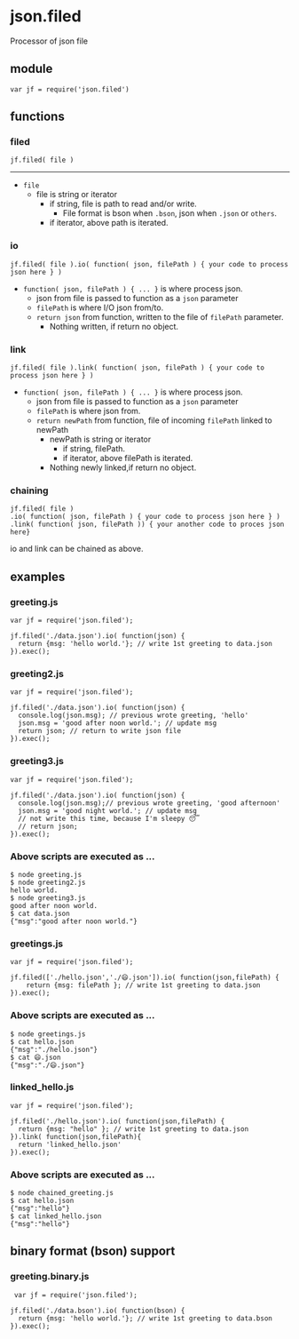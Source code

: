 # json.filed
Processor of json file

## module
    var jf = require('json.filed')

## functions
### filed
````
jf.filed( file )
````
----

+ `file`
    + file is string or iterator
        + if string, file is path to read and/or write.
            + File format is bson when `.bson`, json when `.json` or `others`.
        + if iterator, above path is iterated.

### io
````
jf.filed( file ).io( function( json, filePath ) { your code to process json here } )
````

+ `function( json, filePath ) { ... }` is where process json.
    + json from file is passed to function as a `json` parameter
    + `filePath` is where I/O json from/to.
    + `return json` from function, written to the file of `filePath` parameter.
        + Nothing written, if return no object.

### link
````
jf.filed( file ).link( function( json, filePath ) { your code to process json here } )
````

+ `function( json, filePath ) { ... }` is where process json.
    + json from file is passed to function as a `json` parameter
    + `filePath` is where json from.
    + `return newPath` from function, file of incoming `filePath` linked to newPath
        + newPath is string or iterator
            + if string, filePath.
            + if iterator, above filePath is iterated.
        + Nothing newly linked,if return no object.

### chaining
````
jf.filed( file )
.io( function( json, filePath ) { your code to process json here } )
.link( function( json, filePath )) { your another code to proces json here}
````

io and link can be chained as above.

## examples

### greeting.js
    var jf = require('json.filed');

    jf.filed('./data.json').io( function(json) {
      return {msg: 'hello world.'}; // write 1st greeting to data.json
    }).exec();

### greeting2.js
    var jf = require('json.filed');

    jf.filed('./data.json').io( function(json) {
      console.log(json.msg); // previous wrote greeting, 'hello'
      json.msg = 'good after noon world.'; // update msg
      return json; // return to write json file
    }).exec();

### greeting3.js
    var jf = require('json.filed');

    jf.filed('./data.json').io( function(json) {
      console.log(json.msg);// previous wrote greeting, 'good afternoon'
      json.msg = 'good night world.'; // update msg
      // not write this time, because I'm sleepy 😴
      // return json;
    }).exec();

### Above scripts are executed as ...
    $ node greeting.js
    $ node greeting2.js
    hello world.
    $ node greeting3.js
    good after noon world.
    $ cat data.json
    {"msg":"good after noon world."}


### greetings.js
    var jf = require('json.filed');

    jf.filed(['./hello.json','./😄.json']).io( function(json,filePath) {
        return {msg: filePath }; // write 1st greeting to data.json
    }).exec();

### Above scripts are executed as ...
    $ node greetings.js
    $ cat hello.json
    {"msg":"./hello.json"}
    $ cat 😄.json
    {"msg":"./😄.json"}

### linked_hello.js
    var jf = require('json.filed');

    jf.filed('./hello.json').io( function(json,filePath) {
      return {msg: "hello" }; // write 1st greeting to data.json
    }).link( function(json,filePath){
      return 'linked_hello.json'
    }).exec();

### Above scripts are executed as ...
    $ node chained_greeting.js
    $ cat hello.json
    {"msg":"hello"}
    $ cat linked_hello.json
    {"msg":"hello"}

## binary format (bson) support
### greeting.binary.js
     var jf = require('json.filed');

    jf.filed('./data.bson').io( function(bson) {
      return {msg: 'hello world.'}; // write 1st greeting to data.bson
    }).exec();
